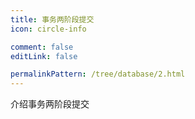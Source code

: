 ```yaml
---
title: 事务两阶段提交
icon: circle-info

comment: false
editLink: false

permalinkPattern: /tree/database/2.html
---
```


介绍事务两阶段提交
